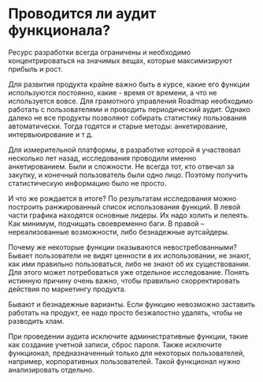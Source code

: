 # Проводится ли аудит функционала?

Ресурс разработки всегда ограничены и необходимо концентрироваться на значимых вещах, которые максимизируют прибыль и рост.

Для развития продукта крайне важно быть в курсе, какие его функции используются постоянно, какие - время от времени, а что не используется вовсе. Для грамотного управления Roadmap необходимо работать с пользователями и проводить периодический аудит. Однако далеко не все продукты позволяют собирать статистику пользования автоматически. Тогда годятся и старые методы: анкетирование, интервьюирование и т д.

Для измерительной платформы, в разработке которой я участвовал несколько лет назад, исследования проводили именно анкетированием. Были и сложности. Не всегда тот, кто отвечал за закупку, и конечный пользователь были одно лицо. Поэтому получить статистическую информацию было не просто.

И что же рождается в итоге? По результатам исследования можно построить ранжированный список использования функций. В левой части графика находятся основные лидеры. Их надо холить и лелеять. Как минимум, подчищать своевременно баги. В правой – нереализованные возможности, либо безнадежные аутсайдеры.

Почему же некоторые функции оказываются невостребованными? Бывает пользователи не видят ценности в их использовании, не знают, как ими правильно пользоваться, либо не знают об их существовании. Для этого может потребоваться уже отдельное исследование. Понять истинную причину очень важно, чтобы правильно скорректировать действия по маркетингу продукта.

Бывают и безнадежные варианты. Если функцию невозможно заставить работать на продукт, ее надо просто безжалостно удалять, чтобы не разводить хлам.

При проведении аудита исключите административные функции, такие как создание учетной записи, сброс пароля. Также исключите функционал, предназначенный только для некоторых пользователей, например, корпоративных пользователей. Такой функционал нужно анализировать отдельно.